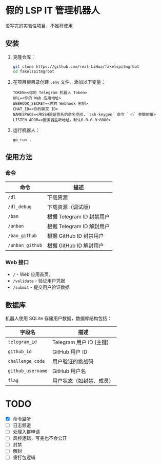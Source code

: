 # 假的 LSP IT 管理机器人

没写完的实验性项目，不推荐使用

## 安装

1. 克隆仓库：
   ```bash
   git clone https://github.com/real-LiHua/fakelspitmgrbot
   cd fakelspitmgrbot
   ```

2. 在项目根目录创建 `.env` 文件，添加以下变量：
   ```
   TOKEN=<你的 Telegram 机器人 Token>
   URL=<你的 Web 应用地址>
   WEBHOOK_SECRET=<你的 Webhook 密钥>
   CHAT_ID=<你的聊天 ID>
   NAMESPACE=<用SSH验证签名的命名空间，`ssh-keygen` 命令 `-n` 参数的值>
   LISTEN_ADDR=<服务器监听地址，默认0.0.0.0:8080>
   ```

3. 运行机器人：
   ```bash
   go run .
   ```

## 使用方法

### 命令

| 命令            | 描述                      |
|-----------------|---------------------------|
| `/dl`           | 下载资源                  |
| `/dl_debug`     | 下载资源（调试版）        |
| `/ban`          | 根据 Telegram ID 封禁用户 |
| `/unban`        | 根据 Telegram ID 解封用户 |
| `/ban_github`   | 根据 GitHub ID 封禁用户   |
| `/unban_github` | 根据 GitHub ID 解封用户   |

### Web 接口

- `/` - Web 应用首页。
- `/validate` - 验证用户凭据
- `/submit` - 提交用户验证数据

## 数据库

机器人使用 SQLite 存储用户数据，数据库结构包括：

| 字段名            | 描述                    |
|-------------------|-------------------------|
| `telegram_id`     | Telegram 用户 ID (主键) |
| `github_id`       | GitHub 用户 ID          |
| `challenge_code`  | 用户验证的挑战码        |
| `github_username` | GitHub 用户名           |
| `flag`            | 用户状态（如封禁、成员）|

# TODO
- [x] 命令监听  
- [ ] 日志频道  
- [ ] 处理入群申请  
- [ ] 风控逻辑，写完也不会公开  
- [ ] 封禁  
- [ ] 解封  
- [ ] 重打包逻辑  
